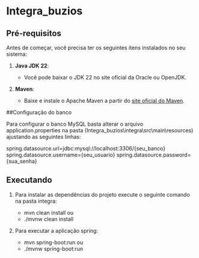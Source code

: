 # Integra_buzios

## Pré-requisitos

Antes de começar, você precisa ter os seguintes itens instalados no seu sistema:

1. **Java JDK 22**:
   - Você pode baixar o JDK 22 no site oficial da Oracle ou OpenJDK.

2. **Maven**:
   - Baixe e instale o Apache Maven a partir do [site oficial do Maven](https://maven.apache.org/download.cgi).

##Configuração do banco

Para configurar o banco MySQL basta alterar o arquivo application.properties na pasta 
(Integra_buzios\integra\src\main\resources) ajustando as seguintes linhas:

spring.datasource.url=jdbc:mysql://localhost:3306/{seu_banco}
spring.datasource.username={seu_usuario}
spring.datasource.password={sua_senha}
  

## Executando

1. Para instalar as dependências do projeto execute o seguinte comando na pasta integra:
   - mvn clean install
   ou
   - ./mvnw clean install

2. Para executar a aplicação spring:
   - mvn spring-boot:run
   ou
   - ./mvnw spring-boot:run